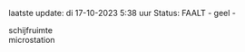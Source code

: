 laatste update: 
di 17-10-2023  5:38   uur 
Status: FAALT - geel - 
<div class="service R">schijfruimte</div><div class="service R">microstation</div>